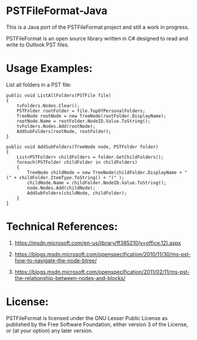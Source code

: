 # PSTFileFormat-Java

This is a Java port of the PSTFileFormat project and still a work in progress.

PSTFileFormat is an open source library written in C# designed to read and write to Outlook PST files.

Usage Examples:
===============
List all folders in a PST file:

    public void ListAllFolders(PSTFile file)
    {
        tvFolders.Nodes.Clear();
        PSTFolder rootFolder = file.TopOfPersonalFolders;
        TreeNode rootNode = new TreeNode(rootFolder.DisplayName);
        rootNode.Name = rootFolder.NodeID.Value.ToString();
        tvFolders.Nodes.Add(rootNode);
        AddSubFolders(rootNode, rootFolder);
    }

    public void AddSubFolders(TreeNode node, PSTFolder folder)
    { 
        List<PSTFolder> childFolders = folder.GetChildFolders();
        foreach(PSTFolder childFolder in childFolders)
        {
            TreeNode childNode = new TreeNode(childFolder.DisplayName + " (" + childFolder.ItemType.ToString() + ")" );
            childNode.Name = childFolder.NodeID.Value.ToString();
            node.Nodes.Add(childNode);
            AddSubFolders(childNode, childFolder);
        }
    }

Technical References:
=====================
1. https://msdn.microsoft.com/en-us/library/ff385210(v=office.12).aspx

2. https://blogs.msdn.microsoft.com/openspecification/2010/11/30/ms-pst-how-to-navigate-the-node-btree/

3. https://blogs.msdn.microsoft.com/openspecification/2011/02/11/ms-pst-the-relationship-between-nodes-and-blocks/

License:
========
PSTFileFormat is licensed under the GNU Lesser Public License as published by the Free Software Foundation, either version 3 of the License, or (at your option) any later version.
